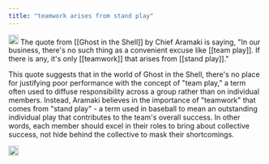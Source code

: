 ```yaml
---
title: "teamwork arises from stand play"
---
```


<img src='https://scrapbox.io/api/pages/nishio/gpt/icon' alt='gpt.icon' height="19.5"/> The quote from [[Ghost in the Shell]] by Chief Aramaki is saying, "In our business, there's no such thing as a convenient excuse like [[team play]]. If there is any, it's only [[teamwork]] that arises from [[stand play]]."

This quote suggests that in the world of Ghost in the Shell, there's no place for justifying poor performance with the concept of "team play," a term often used to diffuse responsibility across a group rather than on individual members. Instead, Aramaki believes in the importance of "teamwork" that comes from "stand play" - a term used in baseball to mean an outstanding individual play that contributes to the team's overall success. In other words, each member should excel in their roles to bring about collective success, not hide behind the collective to mask their shortcomings.

<img src='https://scrapbox.io/api/pages/nishio/en/icon' alt='en.icon' height="19.5"/>
